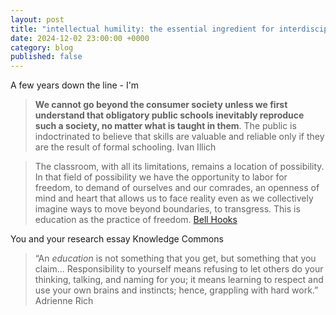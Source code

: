 ```yaml
---
layout: post
title: "intellectual humility: the essential ingredient for interdisciplinary work"
date: 2024-12-02 23:00:00 +0000
category: blog
published: false
---
```

A few years down the line - I'm 

> **We cannot go beyond the consumer society unless we first understand that obligatory public schools inevitably reproduce such a society, no matter what is taught in them**. The public is indoctrinated to believe that skills are valuable and reliable only if they are the result of formal schooling.
> Ivan Illich


>The classroom, with all its limitations, remains a location of possibility. In that field of possibility we have the opportunity to labor for freedom, to demand of ourselves and our comrades, an openness of mind and heart that allows us to face reality even as we collectively imagine ways to move beyond boundaries, to transgress. This is education as the practice of freedom.
>[Bell Hooks](https://www.azquotes.com/author/6871-Bell_Hooks)

You and your research essay
Knowledge Commons


>“An _education_ is not something that you get, but something that you claim... Responsibility to yourself means refusing to let others do your thinking, talking, and naming for you; it means learning to respect and use your own brains and instincts; hence, grappling with hard work.”   
>Adrienne Rich